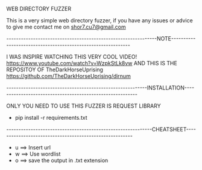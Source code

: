 WEB DIRECTORY FUZZER

This is a very simple web directory fuzzer, if you have any issues or advice to give me contact me on shor7.cu7@gmail.com

--------------------------------------------------------------NOTE-------------------------------------------------------------

I WAS INSPIRE WATCHING THIS VERY COOL VIDEO! https://www.youtube.com/watch?v=WzpkStLk8vw AND THIS IS THE REPOSITOY OF TheDarkHorseUprising https://github.com/TheDarkHorseUprising/dirnum



----------------------------------------------------------INSTALLATION----------------------------------------------------------

ONLY YOU NEED TO USE THIS FUZZER IS REQUEST LIBRARY 

- pip install -r requirements.txt


------------------------------------------------------------CHEATSHEET--------------------------------------------------------

- u ==> Insert url
- w ==> Use wordlist
- o ==> save the output in .txt extension 
